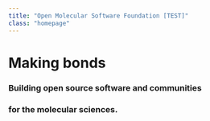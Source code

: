```yaml
---
title: "Open Molecular Software Foundation [TEST]"
class: "homepage"
---
```


# Making bonds
### Building open source software and communities
### for the molecular sciences.
